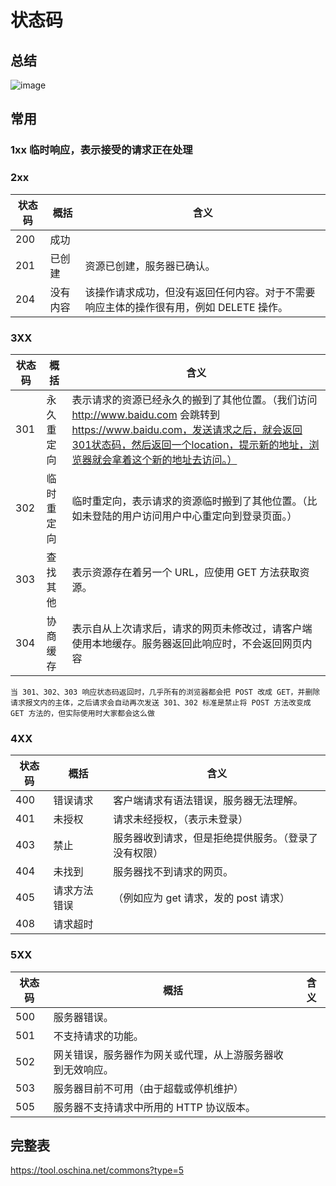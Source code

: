 # 状态码

## 总结

![image](https://user-gold-cdn.xitu.io/2018/3/12/16217a2cb556ea88?imageView2/0/w/1280/h/960/format/webp/ignore-error/1)

## 常用

### 1xx 临时响应，表示接受的请求正在处理

### 2xx
状态码 | 概括|含义
--|--|--|
200| 成功|
201| 已创建|资源已创建，服务器已确认。|
204| 没有内容|该操作请求成功，但没有返回任何内容。对于不需要响应主体的操作很有用，例如 DELETE 操作。

### 3XX
状态码 | 概括|含义
--|--|--
301 |永久重定向| 表示请求的资源已经永久的搬到了其他位置。（我们访问 http://www.baidu.com 会跳转到 https://www.baidu.com，发送请求之后，就会返回301状态码，然后返回一个location，提示新的地址，浏览器就会拿着这个新的地址去访问。）
302 |临时重定向 | 临时重定向，表示请求的资源临时搬到了其他位置。（比如未登陆的用户访问用户中心重定向到登录页面。）
303 |查找其他 | 表示资源存在着另一个 URL，应使用 GET 方法获取资源。 
304 |协商缓存|表示自从上次请求后，请求的网页未修改过，请客户端使用本地缓存。服务器返回此响应时，不会返回网页内容

```
当 301、302、303 响应状态码返回时，几乎所有的浏览器都会把 POST 改成 GET，并删除请求报文内的主体，之后请求会自动再次发送 301、302 标准是禁止将 POST 方法改变成 GET 方法的，但实际使用时大家都会这么做
```

### 4XX

状态码 | 概括|含义
--|--|--|
400| 错误请求|客户端请求有语法错误，服务器无法理解。
401| 未授权|请求未经授权，（表示未登录）
403|禁止|服务器收到请求，但是拒绝提供服务。（登录了没有权限）
404 |未找到|服务器找不到请求的网页。
405| 请求方法错误|（例如应为 get 请求，发的 post 请求）
408 |请求超时|

### 5XX
状态码 | 概括|含义
--|--|--|
500 |服务器错误。
 501 |不支持请求的功能。
 502| 网关错误，服务器作为网关或代理，从上游服务器收到无效响应。
 503 |服务器目前不可用（由于超载或停机维护）
 505 |服务器不支持请求中所用的 HTTP 协议版本。

## 完整表

https://tool.oschina.net/commons?type=5

